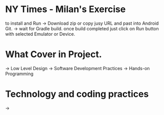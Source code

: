 # NY Times - Milan's Exercise

to install and Run 
-> Download zip or copy jusy URL and past into Android Git.
-> wait for Gradle build. once build completed just click on Run button with selected Emulator or Device.


# What Cover in Project.
-> Low Level Design
-> Software Development Practices
-> Hands-on Programming


# Technology and coding practices
-> 
